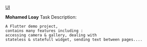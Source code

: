 [UI](https://github.com/user-attachments/assets/9dd0ec36-da9a-4eb2-b257-7d266c5e3a3d)

**Mohamed Loay**
Task Description:
```
A Flutter demo project,
contains many features including :
accessing camera & gallery, dealing with
stateless & statefull widget, sending text between pages....
```

